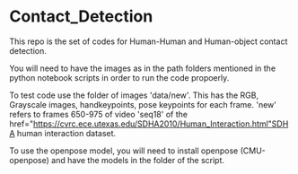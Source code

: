 # Contact_Detection

This repo is the set of codes for Human-Human and Human-object contact detection. 

You will need to have the images as in the path folders mentioned in the python notebook scripts in order to run the code propoerly. 

To test code use the folder of images 'data/new'. This has the RGB, Grayscale images, handkeypoints, pose keypoints for each frame. 'new' refers to frames 650-975 of video 'seq18' of the href="https://cvrc.ece.utexas.edu/SDHA2010/Human_Interaction.html"SDHA human interaction dataset.

To use the openpose model, you will need to install openpose (CMU-openpose) and have the models in the folder of the script. 
